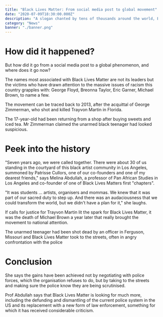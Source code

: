 ```yaml
---
title: "Black Lives Matter: From social media post to global movement"
date: "2020-07-09T18:30:00.000Z"
description: "A slogan chanted by tens of thousands around the world, Black Lives Matter has sparked a hashtag, a network of grass-roots organisations, and a moral collective of activists."
category: "News"
banner: "./banner.png"
---
```


# How did it happened?

But how did it go from a social media post to a global phenomenon, and where does it go now?

The names most associated with Black Lives Matter are not its leaders but the victims who have drawn attention to the massive issues of racism this country grapples with: George Floyd, Breonna Taylor, Eric Garner, Michael Brown, to name a few.

The movement can be traced back to 2013, after the acquittal of George Zimmerman, who shot and killed Trayvon Martin in Florida.

The 17-year-old had been returning from a shop after buying sweets and iced tea. Mr Zimmerman claimed the unarmed black teenager had looked suspicious.

# Peek into the history

"Seven years ago, we were called together. There were about 30 of us standing in the courtyard of this black artist community in Los Angeles, summoned by Patrisse Cullors, one of our co-founders and one of my dearest friends," says Melina Abdullah, a professor of Pan African Studies in Los Angeles and co-founder of one of Black Lives Matters first "chapters".

"It was students … artists, organisers and mommas. We knew that it was part of our sacred duty to step up. And there was an audaciousness that we could transform the world, but we didn't have a plan for it," she laughs.

If calls for justice for Trayvon Martin lit the spark for Black Lives Matter, it was the death of Michael Brown a year later that really brought the movement to national attention.

The unarmed teenager had been shot dead by an officer in Ferguson, Missouri and Black Lives Matter took to the streets, often in angry confrontation with the police

# Conclusion

She says the gains have been achieved not by negotiating with police forces, which the organisation refuses to do, but by taking to the streets and making sure the police know they are being scrutinised.

Prof Abdullah says that Black Lives Matter is looking for much more, including the defunding and dismantling of the current police system in the US and its replacement with a new form of law enforcement, something for which it has received considerable criticism.
